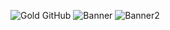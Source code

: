 ![Gold GitHub](https://raw.github.com/Zentheriun/Zentheriun/main/Resources/.GIFs/Gold%20GitHub.gif)
![Banner](https://raw.githubusercontent.com/Zentheriun/Zentheriun/main/Resources/.GIFs/Animation%2001.gif)
![Banner2](https://raw.githubusercontent.com/Zentheriun/Zentheriun/main/Resources/.GIFs/Animation%2002.gif)

